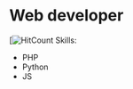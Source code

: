 # Web developer
[![HitCount](https://komarev.com/ghpvc/?username=shmidtelson)
Skills: 
* PHP
* Python
* JS
